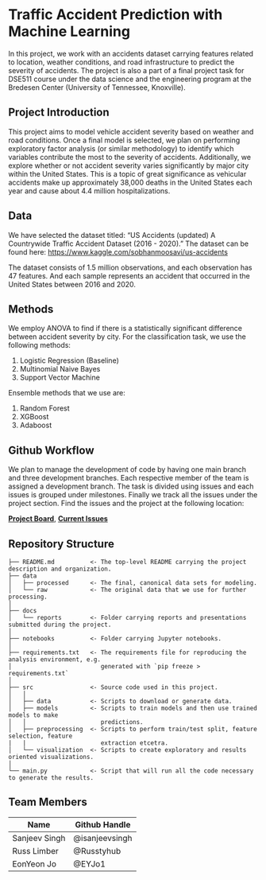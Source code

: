 # Traffic Accident Prediction with Machine Learning

In this project, we work with an accidents dataset carrying features related to location, weather conditions, and road infrastructure to predict the severity of accidents. The project is also a part of a
final project task for DSE511 course under the data science and 
the engineering program at the Bredesen Center (University of Tennessee, Knoxville).

## Project Introduction

This project aims to model vehicle accident severity based on weather and road conditions. Once a final model is selected, we plan on performing exploratory factor analysis (or similar methodology) to identify which variables contribute the most to the severity of accidents. Additionally, we explore whether or not accident severity varies significantly by major city within the United States. This is a topic of great significance as vehicular accidents make up approximately 38,000 deaths in the United States each year and cause about 4.4 million hospitalizations.

## Data

We have selected the dataset titled: “US Accidents (updated) A Countrywide Traffic Accident Dataset (2016 - 2020).” The dataset can be found here: https://www.kaggle.com/sobhanmoosavi/us-accidents

The dataset consists of 1.5 million observations, and each observation has 47 features. And each sample represents an accident that occurred in the United States between 2016 and 2020.

## Methods

We employ ANOVA to find if there is a statistically significant difference between accident severity by city. For the classification task, we use the following methods:

1. Logistic Regression (Baseline)
2. Multinomial Naive Bayes
3. Support Vector Machine

Ensemble methods that we use are:

1. Random Forest
2. XGBoost
3. Adaboost

## Github Workflow

We plan to manage the development of code by having one main branch and three development branches. Each respective member of the team is assigned a development branch. The task is divided using issues and each issues is grouped under milestones. Finally we track all the issues under the project section. Find the issues and the project at the following location:

**[Project Board](https://github.com/DSE511-Project3-Team/DSE511-Project-3-Code-Repo/projects)**, 
**[Current Issues](https://github.com/DSE511-Project3-Team/DSE511-Project-3-Code-Repo/issues)**

## Repository Structure

    ├── README.md          <- The top-level README carrying the project description and organization.
    ├── data
    │   ├── processed      <- The final, canonical data sets for modeling.
    │   └── raw            <- The original data that we use for further processing.
    │
    ├── docs
    │   └── reports        <- Folder carrying reports and presentations submitted during the project.
    │
    ├── notebooks          <- Folder carrying Jupyter notebooks.
    │
    ├── requirements.txt   <- The requirements file for reproducing the analysis environment, e.g.
    │                         generated with `pip freeze > requirements.txt`
    │
    ├── src                <- Source code used in this project.
    │   │
    │   ├── data           <- Scripts to download or generate data.
    │   ├── models         <- Scripts to train models and then use trained models to make
    │   │                     predictions.
    │   ├── preprocessing  <- Scripts to perform train/test split, feature selection, feature 
    |   |                     extraction etcetra.
    │   └── visualization  <- Scripts to create exploratory and results oriented visualizations.
    │
    └── main.py            <- Script that will run all the code necessary to generate the results.
    

## Team Members
|Name     |  Github Handle   | 
|---------|-----------------|
|Sanjeev Singh|@isanjeevsingh|
|Russ Limber   |@Russtyhub    |
|EonYeon Jo    |@EYJo1        |
